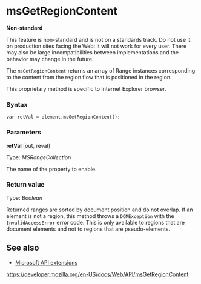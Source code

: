 msGetRegionContent
==================

**Non-standard**

This feature is non-standard and is not on a standards track. Do not use it on production sites facing the Web: it will not work for every user. There may also be large incompatibilities between implementations and the behavior may change in the future.

The `msGetRegionContent` returns an array of Range instances corresponding to the content from the region flow that is positioned in the region.

This proprietary method is specific to Internet Explorer browser.

### Syntax

    var retVal = element.msGetRegionContent();

### Parameters

**retVal** \[out, reval\]

Type: *MSRangeCollection*

The name of the property to enable.

### Return value

Type: *Boolean*

Returned ranges are sorted by document position and do not overlap. If an element is not a region, this method throws a `DOMException` with the `InvalidAccessError` error code. This is only available to regions that are document elements and not to regions that are pseudo-elements.

See also
--------

-   [Microsoft API extensions](microsoft_extensions)

<a href="https://developer.mozilla.org/en-US/docs/Web/API/msGetRegionContent" class="_attribution-link">https://developer.mozilla.org/en-US/docs/Web/API/msGetRegionContent</a>
